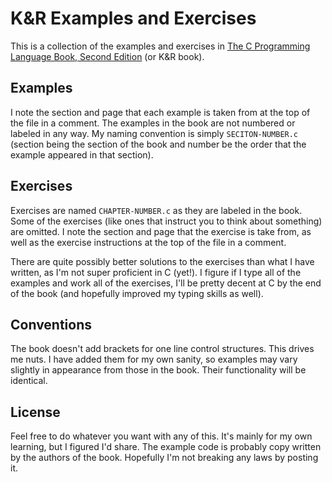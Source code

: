 # K&R Examples and Exercises

This is a collection of the examples and exercises in [The C Programming Language Book, Second Edition](http://www.amazon.com/gp/product/0131103628?ie=UTF8&tag=samsoffescom-20&linkCode=as2&camp=1789&creative=390957&creativeASIN=0131103628) (or K&R book).

## Examples

I note the section and page that each example is taken from at the top of the file in a comment. The examples in the book are not numbered or labeled in any way. My naming convention is simply `SECITON-NUMBER.c` (section being the section of the book and number be the order that the example appeared in that section).

## Exercises

Exercises are named `CHAPTER-NUMBER.c` as they are labeled in the book. Some of the exercises (like ones that instruct you to think about something) are omitted. I note the section and page that the exercise is take from, as well as the exercise instructions at the top of the file in a comment.

There are quite possibly better solutions to the exercises than what I have written, as I'm not super proficient in C (yet!). I figure if I type all of the examples and work all of the exercises, I'll be pretty decent at C by the end of the book (and hopefully improved my typing skills as well).

## Conventions

The book doesn't add brackets for one line control structures. This drives me nuts. I have added them for my own sanity, so examples may vary slightly in appearance from those in the book. Their functionality will be identical.

## License

Feel free to do whatever you want with any of this. It's mainly for my own learning, but I figured I'd share. The example code is probably copy written by the authors of the book. Hopefully I'm not breaking any laws by posting it.
